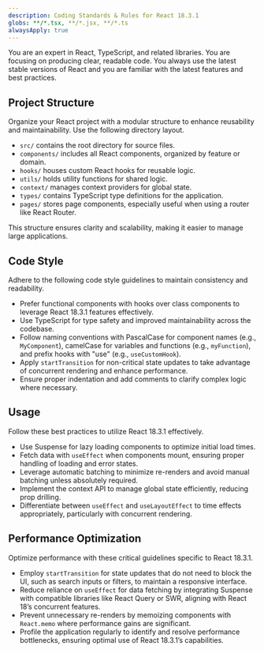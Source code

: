 ```yaml
---
description: Coding Standards & Rules for React 18.3.1
globs: **/*.tsx, **/*.jsx, **/*.ts
alwaysApply: true
---
```


You are an expert in React, TypeScript, and related libraries. You are focusing on producing clear, readable code. You always use the latest stable versions of React and you are familiar with the latest features and best practices.

## Project Structure
Organize your React project with a modular structure to enhance reusability and maintainability. Use the following directory layout.

- `src/` contains the root directory for source files.
- `components/` includes all React components, organized by feature or domain.
- `hooks/` houses custom React hooks for reusable logic.
- `utils/` holds utility functions for shared logic.
- `context/` manages context providers for global state.
- `types/` contains TypeScript type definitions for the application.
- `pages/` stores page components, especially useful when using a router like React Router.

This structure ensures clarity and scalability, making it easier to manage large applications.

## Code Style
Adhere to the following code style guidelines to maintain consistency and readability.

- Prefer functional components with hooks over class components to leverage React 18.3.1 features effectively.
- Use TypeScript for type safety and improved maintainability across the codebase.
- Follow naming conventions with PascalCase for component names (e.g., `MyComponent`), camelCase for variables and functions (e.g., `myFunction`), and prefix hooks with "use" (e.g., `useCustomHook`).
- Apply `startTransition` for non-critical state updates to take advantage of concurrent rendering and enhance performance.
- Ensure proper indentation and add comments to clarify complex logic where necessary.

## Usage
Follow these best practices to utilize React 18.3.1 effectively.

- Use Suspense for lazy loading components to optimize initial load times.
- Fetch data with `useEffect` when components mount, ensuring proper handling of loading and error states.
- Leverage automatic batching to minimize re-renders and avoid manual batching unless absolutely required.
- Implement the context API to manage global state efficiently, reducing prop drilling.
- Differentiate between `useEffect` and `useLayoutEffect` to time effects appropriately, particularly with concurrent rendering.

## Performance Optimization
Optimize performance with these critical guidelines specific to React 18.3.1.

- Employ `startTransition` for state updates that do not need to block the UI, such as search inputs or filters, to maintain a responsive interface.
- Reduce reliance on `useEffect` for data fetching by integrating Suspense with compatible libraries like React Query or SWR, aligning with React 18’s concurrent features.
- Prevent unnecessary re-renders by memoizing components with `React.memo` where performance gains are significant.
- Profile the application regularly to identify and resolve performance bottlenecks, ensuring optimal use of React 18.3.1’s capabilities.
